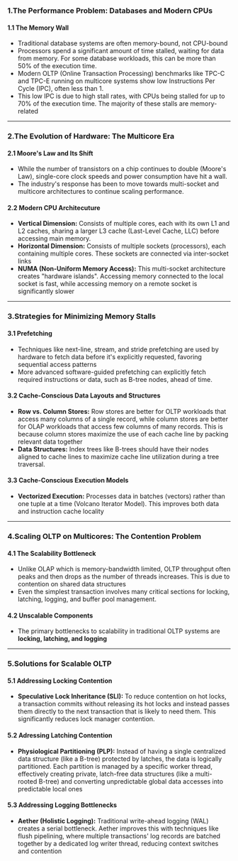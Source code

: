 ### 1.The Performance Problem: Databases and Modern CPUs

#### 1.1 The Memory Wall

* Traditional database systems are often memory-bound, not CPU-bound
* Processors spend a significant amount of time stalled, waiting for data from memory. For some database workloads, this can be more than 50% of the execution time.
* Modern OLTP (Online Transaction Processing) benchmarks like TPC-C and TPC-E running on multicore systems show low Instructions Per Cycle (IPC), often less than 1.
* This low IPC is due to high stall rates, with CPUs being stalled for up to 70% of the execution time. The majority of these stalls are memory-related

***
### 2.The Evolution of Hardware: The Multicore Era

#### 2.1 Moore's Law and Its Shift

* While the number of transistors on a chip continues to double (Moore's Law), single-core clock speeds and power consumption have hit a wall.
* The industry's response has been to move towards multi-socket and multicore architectures to continue scaling performance.

#### 2.2 Modern CPU Architecuture

* **Vertical Dimension:** Consists of multiple cores, each with its own L1 and L2 caches, sharing a larger L3 cache (Last-Level Cache, LLC) before accessing main memory.
* **Horizontal Dimension:** Consists of multiple sockets (processors), each containing multiple cores. These sockets are connected via inter-socket links
* **NUMA (Non-Uniform Memory Access):** This multi-socket architecture creates "hardware islands". Accessing memory connected to the local socket is fast, while accessing memory on a remote socket is significantly slower

***
### 3.Strategies for Minimizing Memory Stalls

#### 3.1 Prefetching

* Techniques like next-line, stream, and stride prefetching are used by hardware to fetch data before it's explicitly requested, favoring sequential access patterns
* More advanced software-guided prefetching can explicitly fetch required instructions or data, such as B-tree nodes, ahead of time.

#### 3.2 Cache-Conscious Data Layouts and Structures

* **Row vs. Column Stores:** Row stores are better for OLTP workloads that access many columns of a single record, while column stores are better for OLAP workloads that access few columns of many records. This is because column stores maximize the use of each cache line by packing relevant data together
* **Data Structures:** Index trees like B-trees should have their nodes aligned to cache lines to maximize cache line utilization during a tree traversal.

#### 3.3 Cache-Conscious Execution Models

* **Vectorized Execution:** Processes data in batches (vectors) rather than one tuple at a time (Volcano Iterator Model). This improves both data and instruction cache locality

***
### 4.Scaling OLTP on Multicores: The Contention Problem

#### 4.1 The Scalability Bottleneck

* Unlike OLAP which is memory-bandwidth limited, OLTP throughput often peaks and then drops as the number of threads increases. This is due to contention on shared data structures
* Even the simplest transaction involves many critical sections for locking, latching, logging, and buffer pool management.

#### 4.2 Unscalable Components

* The primary bottlenecks to scalability in traditional OLTP systems are **locking, latching, and logging**

***
### 5.Solutions for Scalable OLTP

#### 5.1 Addressing Locking Contention

* **Speculative Lock Inheritance (SLI):** To reduce contention on hot locks, a transaction commits without releasing its hot locks and instead passes them directly to the next transaction that is likely to need them. This significantly reduces lock manager contention.

#### 5.2 Adressing Latching Contention

* **Physiological Partitioning (PLP):** Instead of having a single centralized data structure (like a B-tree) protected by latches, the data is logically partitioned. Each partition is managed by a specific worker thread, effectively creating private, latch-free data structures (like a multi-rooted B-tree) and converting unpredictable global data accesses into predictable local ones

#### 5.3 Addressing Logging Bottlenecks

* **Aether (Holistic Logging):** Traditional write-ahead logging (WAL) creates a serial bottleneck. Aether improves this with techniques like flush pipelining, where multiple transactions' log records are batched together by a dedicated log writer thread, reducing context switches and contention